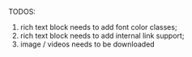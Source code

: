 TODOS:
1. rich text block needs to add font color classes;
2. rich text block needs to add internal link support;
3. image / videos needs to be downloaded